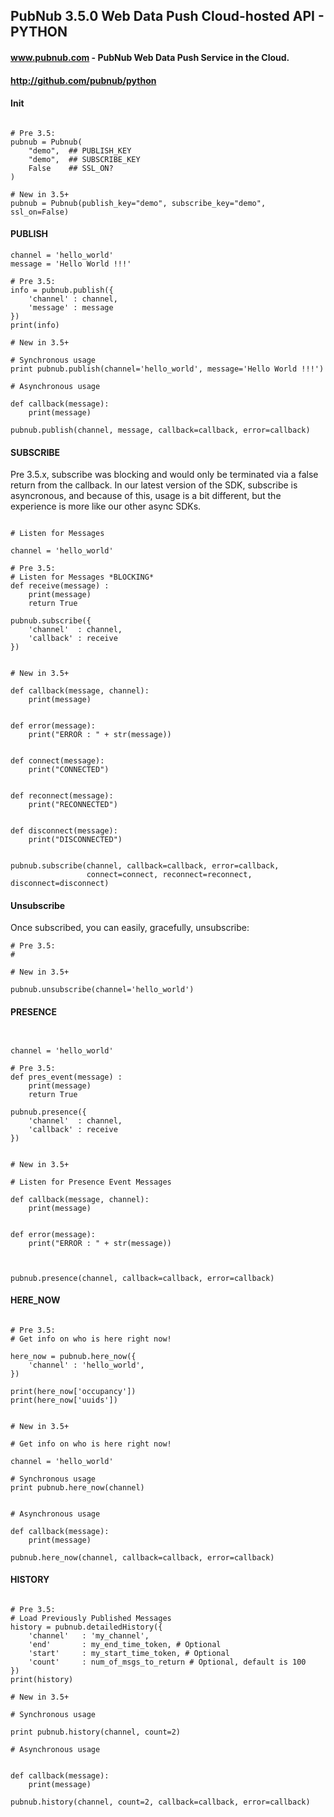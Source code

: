 ## PubNub 3.5.0 Web Data Push Cloud-hosted API - PYTHON
#### www.pubnub.com - PubNub Web Data Push Service in the Cloud. 
#### http://github.com/pubnub/python


#### Init

```

# Pre 3.5:
pubnub = Pubnub(
    "demo",  ## PUBLISH_KEY
    "demo",  ## SUBSCRIBE_KEY
    False    ## SSL_ON?
)

# New in 3.5+
pubnub = Pubnub(publish_key="demo", subscribe_key="demo", ssl_on=False)

```

#### PUBLISH

```
channel = 'hello_world'
message = 'Hello World !!!'

# Pre 3.5:
info = pubnub.publish({
    'channel' : channel,
    'message' : message
})
print(info)

# New in 3.5+

# Synchronous usage
print pubnub.publish(channel='hello_world', message='Hello World !!!')

# Asynchronous usage

def callback(message):
    print(message)

pubnub.publish(channel, message, callback=callback, error=callback)

```


#### SUBSCRIBE
Pre 3.5.x, subscribe was blocking and would only be terminated via a false return from the callback. In our latest version of the SDK, subscribe is asyncronous, and because of this, usage is a bit different, but the experience is more like our other async SDKs.

```

# Listen for Messages

channel = 'hello_world'

# Pre 3.5:
# Listen for Messages *BLOCKING*
def receive(message) :
    print(message)
    return True

pubnub.subscribe({
    'channel'  : channel,
    'callback' : receive 
})


# New in 3.5+

def callback(message, channel):
    print(message)


def error(message):
    print("ERROR : " + str(message))


def connect(message):
    print("CONNECTED")


def reconnect(message):
    print("RECONNECTED")


def disconnect(message):
    print("DISCONNECTED")


pubnub.subscribe(channel, callback=callback, error=callback,
                 connect=connect, reconnect=reconnect, disconnect=disconnect)
```

#### Unsubscribe
Once subscribed, you can easily, gracefully, unsubscribe:

```
# Pre 3.5:
#

# New in 3.5+

pubnub.unsubscribe(channel='hello_world')
```

#### PRESENCE

```


channel = 'hello_world'

# Pre 3.5:
def pres_event(message) :
    print(message)
    return True

pubnub.presence({
    'channel'  : channel,
    'callback' : receive 
})


# New in 3.5+

# Listen for Presence Event Messages

def callback(message, channel):
    print(message)


def error(message):
    print("ERROR : " + str(message))



pubnub.presence(channel, callback=callback, error=callback)
```

#### HERE_NOW

```

# Pre 3.5:
# Get info on who is here right now!

here_now = pubnub.here_now({
    'channel' : 'hello_world',
})

print(here_now['occupancy'])
print(here_now['uuids'])


# New in 3.5+

# Get info on who is here right now!

channel = 'hello_world'

# Synchronous usage
print pubnub.here_now(channel)


# Asynchronous usage

def callback(message):
    print(message)

pubnub.here_now(channel, callback=callback, error=callback)
```

#### HISTORY

```

# Pre 3.5:
# Load Previously Published Messages
history = pubnub.detailedHistory({
    'channel'   : 'my_channel',
    'end'       : my_end_time_token, # Optional
    'start'     : my_start_time_token, # Optional
    'count'     : num_of_msgs_to_return # Optional, default is 100
})
print(history)

# New in 3.5+

# Synchronous usage

print pubnub.history(channel, count=2)

# Asynchronous usage


def callback(message):
    print(message)

pubnub.history(channel, count=2, callback=callback, error=callback)
```

